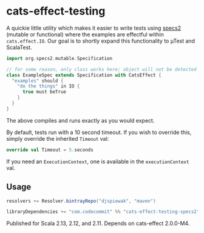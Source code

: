 # cats-effect-testing

A quickie little utility which makes it easier to write tests using [specs2](https://specs2.org) (mutable or functional) where the examples are effectful within `cats.effect.IO`. Our goal is to shortly expand this functionality to µTest and ScalaTest.

```scala
import org.specs2.mutable.Specification

// for some reason, only class works here; object will not be detected by sbt
class ExampleSpec extends Specification with CatsEffect {
  "examples" should {
    "do the things" in IO {
      true must beTrue
    }
  }
}
```

The above compiles and runs exactly as you would expect.

By default, tests run with a 10 second timeout. If you wish to override this, simply override the inherited `Timeout` val:

```scala
override val Timeout = 5.seconds
```

If you need an `ExecutionContext`, one is available in the `executionContext` val.

## Usage

```sbt
resolvers += Resolver.bintrayRepo("djspiewak", "maven")

libraryDependencies += "com.codecommit" %% "cats-effect-testing-specs2" % "<version>"
```

Published for Scala 2.13, 2.12, and 2.11. Depends on cats-effect 2.0.0-M4.
